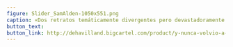 ```yaml
---
figure: Slider_SamAlden-1050x551.png
caption: «Dos retratos temáticamente divergentes pero devastadoramente humanos» Publishers Weekly
button_text:
button_link: http://dehavilland.bigcartel.com/product/y-nunca-volvio-a-suceder-de-sam-alden
---
```

